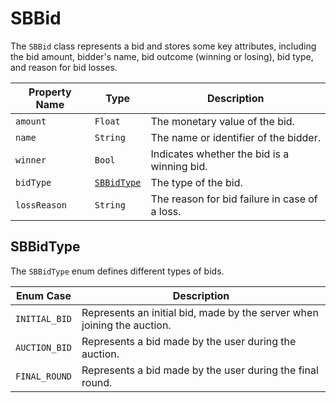# SBBid

The `SBBid` class represents a bid and stores some key attributes, including the bid amount, bidder's name, bid outcome (winning or losing), bid type, and reason for bid losses.

| **Property Name** | **Type**                                               | **Description** |
| ---|--------------------------------------------------------| --- |
| `amount` | `Float`                                                | The monetary value of the bid. |
| `name` | `String`                                               | The name or identifier of the bidder. |
| `winner` | `Bool`                                                 | Indicates whether the bid is a winning bid. |
| `bidType` | <code>[SBBidType](object-model/sbbid#sbbidtype)</code> | The type of the bid. |
| `lossReason` | `String`                                               | The reason for bid failure in case of a loss. |



## SBBidType

The `SBBidType` enum defines different types of bids.

| **Enum Case** | **Description** |
| ---| --- |
| `INITIAL_BID` | Represents an initial bid, made by the server when joining the auction. |
| `AUCTION_BID` | Represents a bid made by the user during the auction. |
| `FINAL_ROUND` | Represents a bid made by the user during the final round. |
